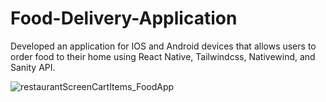 # Food-Delivery-Application
Developed an application for IOS and Android devices that allows users to order food to their home using React Native, Tailwindcss, Nativewind, and Sanity API.

![restaurantScreenCartItems_FoodApp](https://github.com/Dennisolod/Food-Delivery-Application/assets/63871634/3d77220c-979f-43d8-90e7-f540477d5b98)

